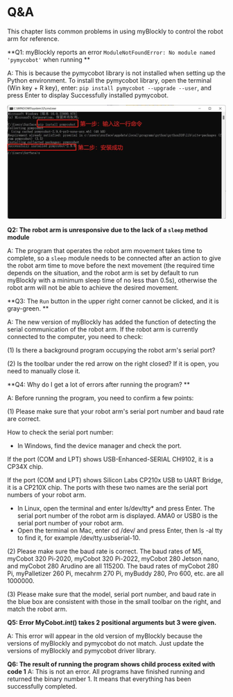 # Q&A

This chapter lists common problems in using myBlockly to control the robot arm for reference.

**Q1: ​​myBlockly reports an error `ModuleNotFoundError: No module named 'pymycobot'` when running **

A: This is because the pymycobot library is not installed when setting up the Python environment. To install the pymycobot library, open the terminal (Win key + R key), enter: `pip install pymycobot --upgrade --user`, and press Enter to display Successfully installed pymycobot.

<img src="../../../../resource\3-FunctionsAndApplications\6.developmentGuide\myBlocklyAndUlFlow\Q&A/Q&A.jpg" style="zoom: 50%;" />

**Q2: The robot arm is unresponsive due to the lack of a `sleep` method module**

A: The program that operates the robot arm movement takes time to complete, so a `sleep` module needs to be connected after an action to give the robot arm time to move before the next movement (the required time depends on the situation, and the robot arm is set by default to run myBlockly with a minimum sleep time of no less than 0.5s), otherwise the robot arm will not be able to achieve the desired movement.

**Q3: The `Run` button in the upper right corner cannot be clicked, and it is gray-green. **

A: The new version of myBlockly has added the function of detecting the serial communication of the robot arm. If the robot arm is currently connected to the computer, you need to check:

(1) Is there a background program occupying the robot arm's serial port?

(2) Is the toolbar under the red arrow on the right closed? If it is open, you need to manually close it.

**Q4: Why do I get a lot of errors after running the program? **

A: Before running the program, you need to confirm a few points:

(1) Please make sure that your robot arm's serial port number and baud rate are correct.

 How to check the serial port number:

* In Windows, find the device manager and check the port.

If the port (COM and LPT) shows USB-Enhanced-SERIAL CH9102, it is a CP34X chip.

If the port (COM and LPT) shows Silicon Labs CP210x USB to UART Bridge, it is a CP210X chip. The ports with these two names are the serial port numbers of your robot arm.

* In Linux, open the terminal and enter ls/dev/tty* and press Enter. The serial port number of the robot arm is displayed. AMA0 or USB0
is the serial port number of your robot arm.
* Open the terminal on Mac, enter cd /dev/ and press Enter, then ls -al tty to find it, for example /dev/tty.usbserial-10.

(2) Please make sure the baud rate is correct. The baud rates of M5, myCobot 320 Pi-2020, myCobot 320 Pi-2022, myCobot 280 Jetson nano, and myCobot 280 Arudino are all 115200. The baud rates of myCobot 280 Pi, myPalletizer 260 Pi, mecahrm 270 Pi, myBuddy 280, Pro 600, etc. are all 1000000.

(3) Please make sure that the model, serial port number, and baud rate in the blue box are consistent with those in the small toolbar on the right, and match the robot arm.

**Q5: Error MyCobot._int_() takes 2 positional arguments but 3 were given.**

A: This error will appear in the old version of myBlockly because the versions of myBlockly and pymycobot do not match. Just update the versions of myBlockly and pymycobot driver library.

**Q6: The result of running the program shows child process exited with code 1**
A: This is not an error. All programs have finished running and returned the binary number 1. It means that everything has been successfully completed.